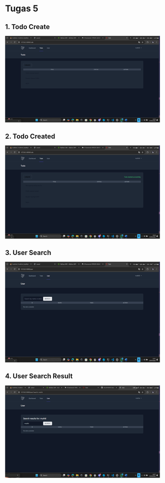 # Tugas 5

## 1. Todo Create
![Alt text](screenshot/tugas6/todocreate.png)

## 2. Todo Created
![Alt text](screenshot/tugas6/todosucces.png)

## 3. User Search
![Alt text](screenshot/tugas6/search.png)

## 4. User Search Result
![Alt text](screenshot/tugas6/searchresult.png)